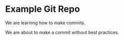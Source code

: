 # Example Git Repo

We are learning how to make commits.

We are about to make a commit without best practices. 

